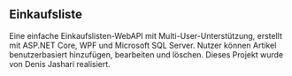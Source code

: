 ## Einkaufsliste

Eine einfache Einkaufslisten-WebAPI mit Multi-User-Unterstützung, erstellt mit ASP.NET Core, WPF und Microsoft SQL Server.
Nutzer können Artikel benutzerbasiert hinzufügen, bearbeiten und löschen. Dieses Projekt wurde von Denis Jashari realisiert.
